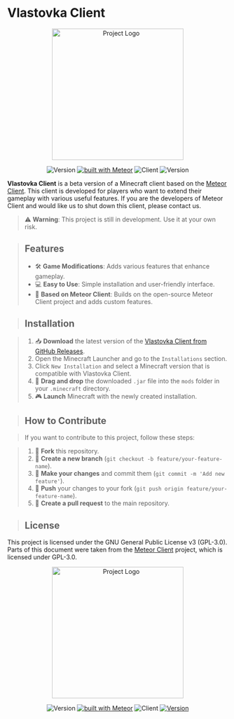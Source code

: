 # Vlastovka Client

<!-- Project Logo -->
<p align="center">
  <img src="https://github.com/user-attachments/assets/ee3de53f-d6e7-43b4-92d8-a5dd823076fd" alt="Project Logo" width="300">
</p>

<div align="center">

![Version](https://img.shields.io/badge/v_1.0.0-green)
[![built with Meteor](https://img.shields.io/badge/meteor_official_site-blue)](https://meteor.com)
![Client](https://img.shields.io/github/contributors/lopimates1234/Vlastovka-Client)
![Version](https://img.shields.io/badge/v_1.0.0-green)

</div>

**Vlastovka Client** is a beta version of a Minecraft client based on the [Meteor Client](https://github.com/MeteorDevelopment/meteor-client). This client is developed for players who want to extend their gameplay with various useful features. If you are the developers of Meteor Client and would like us to shut down this client, please contact us.

> ⚠️ **Warning**: This project is still in development. Use it at your own risk.

> ## Features
> - 🛠️ **Game Modifications**: Adds various features that enhance gameplay.
> - 💻 **Easy to Use**: Simple installation and user-friendly interface.
> - 🚀 **Based on Meteor Client**: Builds on the open-source Meteor Client project and adds custom features.

> ## Installation

> 1. 📥 **Download** the latest version of the [Vlastovka Client from GitHub Releases](LINK_TO_RELEASE).
> 2. Open the Minecraft Launcher and go to the `Installations` section.
> 3. Click `New Installation` and select a Minecraft version that is compatible with Vlastovka Client.
> 4. 📂 **Drag and drop** the downloaded `.jar` file into the `mods` folder in your `.minecraft` directory.
> 5. 🎮 **Launch** Minecraft with the newly created installation.

> ## How to Contribute

> If you want to contribute to this project, follow these steps:

> 1. 🍴 **Fork** this repository.
> 2. 🌿 **Create a new branch** (`git checkout -b feature/your-feature-name`).
> 3. 📝 **Make your changes** and commit them (`git commit -m 'Add new feature'`).
> 4. 🔄 **Push** your changes to your fork (`git push origin feature/your-feature-name`).
> 5. 🔧 **Create a pull request** to the main repository.

> ## License

This project is licensed under the GNU General Public License v3 (GPL-3.0). Parts of this document were taken from the [Meteor Client](https://github.com/MeteorDevelopment/meteor-client) project, which is licensed under GPL-3.0.

<p align="center">
  <img src="https://github.com/user-attachments/assets/ee3de53f-d6e7-43b4-92d8-a5dd823076fd" alt="Project Logo" width="300">
</p>

<div align="center">

![Version](https://img.shields.io/badge/v_1.0.0-green)
[![built with Meteor](https://img.shields.io/badge/meteor_official_site-blue)](https://meteor.com)
![Client](https://img.shields.io/github/contributors/lopimates1234/Vlastovka-Client)
[![Version](https://img.shields.io/badge/v_1.0.0-green)](LINK_TO_YOUR_PAGE)

</div>
